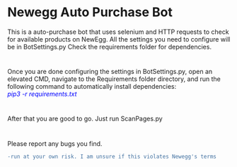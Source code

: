 # Newegg Auto Purchase Bot

This is a auto-purchase bot that uses selenium and HTTP requests to check for available products on NewEgg. All the settings you need to configure will be in BotSettings.py Check the requirements folder for dependencies.
# 
Once you are done configuring the settings in BotSettings.py, open an elevated CMD, navigate to the Requirements folder directory, and run the following command to automatically install dependencies:  
<i style="color: blue;"> pip3 -r requirements.txt </i>
#
After that you are good to go. 
Just run ScanPages.py
#
Please report any bugs you find.  
```diff
-run at your own risk. I am unsure if this violates Newegg's terms
```
